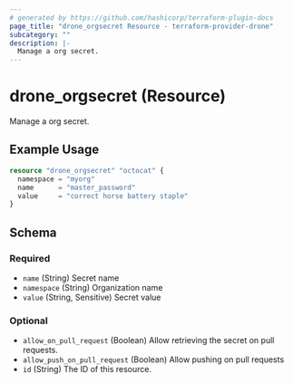 ```yaml
---
# generated by https://github.com/hashicorp/terraform-plugin-docs
page_title: "drone_orgsecret Resource - terraform-provider-drone"
subcategory: ""
description: |-
  Manage a org secret.
---
```


# drone_orgsecret (Resource)

Manage a org secret.

## Example Usage

```terraform
resource "drone_orgsecret" "octocat" {
  namespace = "myorg"
  name      = "master_password"
  value     = "correct horse battery staple"
}
```

<!-- schema generated by tfplugindocs -->
## Schema

### Required

- `name` (String) Secret name
- `namespace` (String) Organization name
- `value` (String, Sensitive) Secret value

### Optional

- `allow_on_pull_request` (Boolean) Allow retrieving the secret on pull requests.
- `allow_push_on_pull_request` (Boolean) Allow pushing on pull requests
- `id` (String) The ID of this resource.


